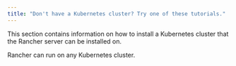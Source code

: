 ```yaml
---
title: "Don't have a Kubernetes cluster? Try one of these tutorials."
---
```


<head>
  <link rel="canonical" href="https://ranchermanager.docs.rancher.com/how-to-guides/new-user-guides/kubernetes-cluster-setup"/>
</head>

This section contains information on how to install a Kubernetes cluster that the Rancher server can be installed on.

Rancher can run on any Kubernetes cluster.
